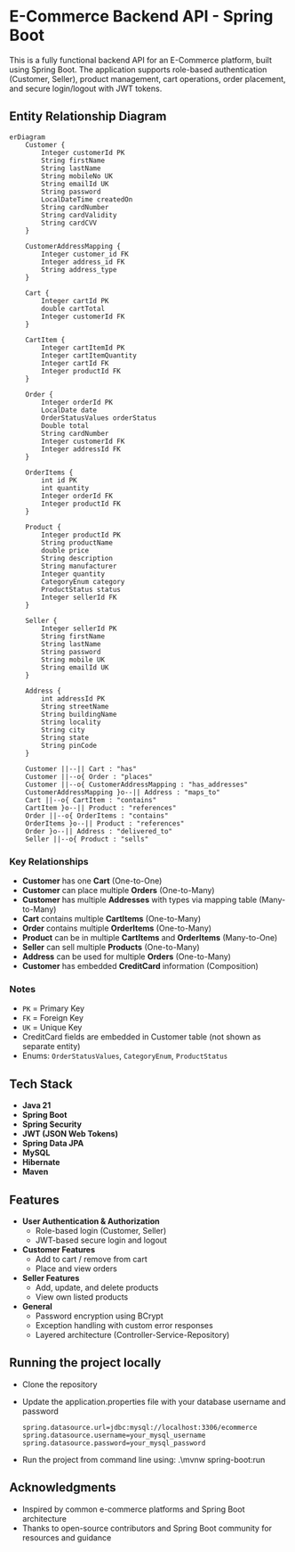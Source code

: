 #  E-Commerce Backend API - Spring Boot
This is a fully functional backend API for an E-Commerce platform, built using Spring Boot. The application supports role-based authentication (Customer, Seller), product management, cart operations, order placement, and secure login/logout with JWT tokens.


## Entity Relationship Diagram

```mermaid
erDiagram
    Customer {
        Integer customerId PK
        String firstName
        String lastName
        String mobileNo UK
        String emailId UK
        String password
        LocalDateTime createdOn
        String cardNumber
        String cardValidity
        String cardCVV
    }
    
    CustomerAddressMapping {
        Integer customer_id FK
        Integer address_id FK
        String address_type
    }
    
    Cart {
        Integer cartId PK
        double cartTotal
        Integer customerId FK
    }
    
    CartItem {
        Integer cartItemId PK
        Integer cartItemQuantity
        Integer cartId FK
        Integer productId FK
    }
    
    Order {
        Integer orderId PK
        LocalDate date
        OrderStatusValues orderStatus
        Double total
        String cardNumber
        Integer customerId FK
        Integer addressId FK
    }
    
    OrderItems {
        int id PK
        int quantity
        Integer orderId FK
        Integer productId FK
    }
    
    Product {
        Integer productId PK
        String productName
        double price
        String description
        String manufacturer
        Integer quantity
        CategoryEnum category
        ProductStatus status
        Integer sellerId FK
    }
    
    Seller {
        Integer sellerId PK
        String firstName
        String lastName
        String password
        String mobile UK
        String emailId UK
    }
    
    Address {
        int addressId PK
        String streetName
        String buildingName
        String locality
        String city
        String state
        String pinCode
    }
    
    Customer ||--|| Cart : "has"
    Customer ||--o{ Order : "places"
    Customer ||--o{ CustomerAddressMapping : "has_addresses"
    CustomerAddressMapping }o--|| Address : "maps_to"
    Cart ||--o{ CartItem : "contains"
    CartItem }o--|| Product : "references"
    Order ||--o{ OrderItems : "contains"
    OrderItems }o--|| Product : "references"
    Order }o--|| Address : "delivered_to"
    Seller ||--o{ Product : "sells"
```


### Key Relationships

- **Customer** has one **Cart** (One-to-One)
- **Customer** can place multiple **Orders** (One-to-Many)
- **Customer** has multiple **Addresses** with types via mapping table (Many-to-Many)
- **Cart** contains multiple **CartItems** (One-to-Many)
- **Order** contains multiple **OrderItems** (One-to-Many)
- **Product** can be in multiple **CartItems** and **OrderItems** (Many-to-One)
- **Seller** can sell multiple **Products** (One-to-Many)
- **Address** can be used for multiple **Orders** (One-to-Many)
- **Customer** has embedded **CreditCard** information (Composition)


### Notes

- `PK` = Primary Key
- `FK` = Foreign Key
- `UK` = Unique Key
- CreditCard fields are embedded in Customer table (not shown as separate entity)
- Enums: `OrderStatusValues`, `CategoryEnum`, `ProductStatus`

##  Tech Stack

- **Java 21**
- **Spring Boot**
- **Spring Security**
- **JWT (JSON Web Tokens)**
- **Spring Data JPA**
- **MySQL**
- **Hibernate**
- **Maven**


##  Features

- **User Authentication & Authorization**
  - Role-based login (Customer, Seller)
  - JWT-based secure login and logout
- **Customer Features**
  - Add to cart / remove from cart
  - Place and view orders
- **Seller Features**
  - Add, update, and delete products
  - View own listed products
- **General**
  - Password encryption using BCrypt
  - Exception handling with custom error responses
  - Layered architecture (Controller-Service-Repository)
 

## Running the project locally
- Clone the repository
- Update the application.properties file with your database username and password

  ```properties
  spring.datasource.url=jdbc:mysql://localhost:3306/ecommerce
  spring.datasource.username=your_mysql_username
  spring.datasource.password=your_mysql_password
  ```

- Run the project from command line using: .\mvnw spring-boot:run


## Acknowledgments

- Inspired by common e-commerce platforms and Spring Boot architecture
- Thanks to open-source contributors and Spring Boot community for resources and guidance



